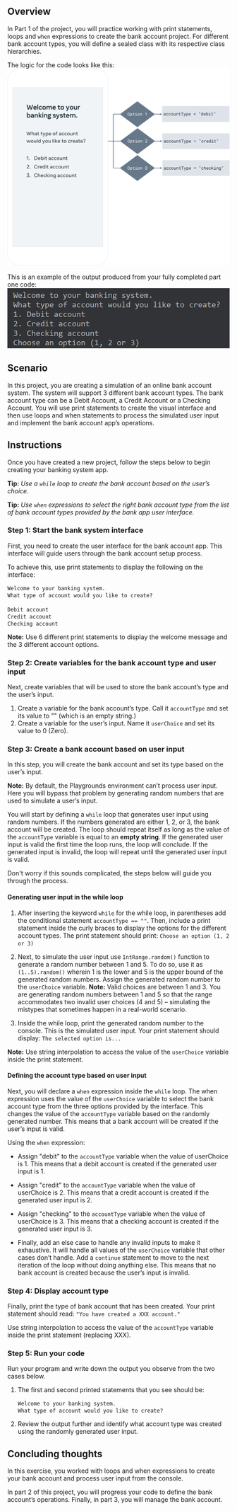 ## Overview
In Part 1 of the project, you will practice working with print statements, loops and 
`when` expressions to create the bank account project. 
For different bank account types, you will define a sealed class with its respective class hierarchies.

The logic for the  code looks like this:
![](img/BP-LOGIC-001.png)

This is an example of the output produced from your fully completed part one code:
![](img/Kotlin-003.png)

## Scenario
In this project, you are creating a simulation of an online bank account system. 
The system will support 3 different bank account types.
The bank account type can be a Debit Account, a Credit Account or a Checking Account. 
You will use print statements to create the visual interface and 
then use loops and when statements to process the simulated user input and implement the bank account app’s operations.

## Instructions
Once you have created a new project, follow the steps below to begin creating your banking system app.

**Tip:** *Use a `while` loop to create the bank account based on the user’s choice.*

**Tip:** *Use `when` expressions to select the right bank account type from the list of bank account types provided by the bank app user interface.*

### Step 1: Start the bank system interface
First, you need to create the user interface for the bank account app. 
This interface will guide users through the bank account setup process.

To achieve this, use print statements to display the following on the interface:
```
Welcome to your banking system.
What type of account would you like to create?

Debit account
Credit account
Checking account
```
**Note:** Use 6 different print statements to display the welcome message and the 3 different account options.

### Step 2: Create variables for the bank account type and user input
Next, create variables that will be used to store the bank account’s type and the user’s input. 
1. Create a variable for the bank account’s type. 
Call it `accountType` and set its value to "" (which is an empty string.)
2. Create a variable for the user’s input. Name it `userChoice` and set its value to 0 (Zero).

### Step 3: Create a bank account based on user input
In this step, you will create the bank account and set its type based on the user’s input.

**Note:** By default, the Playgrounds environment can’t process user input. 
Here you will bypass that problem by generating random numbers that are used to simulate a user’s input.

You will start by defining a `while` loop that generates user input using random numbers. 
If the numbers generated are either 1, 2, or 3, the bank account will be created. 
The loop should repeat itself as long as the value of the `accountType` variable is equal to an **empty string**. 
If the generated user input is valid the first time the loop runs, the loop will conclude. 
If the generated input is invalid, the loop will repeat until the generated user input is valid.

Don't worry if this sounds complicated, the steps below will guide you through the process.

#### Generating user input in the while loop
1. After inserting the keyword `while` for the while loop, in parentheses add the conditional statement `accountType == ""`. 
Then, include a print statement inside the curly braces to display the options for the different account types. 
The print statement should print: 
```Choose an option (1, 2 or 3)```

2. Next, to simulate the user input use `IntRange.random()` function to generate a random number between 1 and 5. 
To do so, use it as `(1..5).random()` wherein 1 is the lower and 5 is the upper bound of the generated random numbers. 
Assign the generated random number to the `userChoice` variable.
**Note:** Valid choices are between 1 and 3. 
You are generating random numbers between 1 and 5 so that the range accommodates two invalid user choices (4 and 5) – 
simulating the mistypes that sometimes happen in a real-world scenario.

3. Inside the while loop, print the generated random number to the console. 
This is the simulated user input. Your print statement should display:
```The selected option is...```

**Note:** Use string interpolation to access the value of the `userChoice` variable inside the print statement.

#### Defining the account type based on user input
Next, you will declare a `when` expression inside the `while` loop. 
The when expression uses the value of the `userChoice` variable to select the bank account type from the three options provided by the interface. 
This changes the value of the `accountType` variable based on the randomly generated number. 
This means that a bank account will be created if the user’s input is valid.

Using the `when` expression:
- Assign "debit" to the `accountType` variable when the value of userChoice is 1. 
This means that a debit account is created if the generated user input is 1. 

- Assign "credit" to the `accountType` variable when the value of userChoice is 2.
This means that a credit account is created if the generated user input is 2. 

- Assign "checking" to the `accountType` variable when the value of userChoice is 3.
This means that a checking account is created if the generated user input is 3. 

- Finally, add an else case to handle any invalid inputs to make it exhaustive. 
It will handle all values of the `userChoice` variable that other cases don’t handle. 
Add a `continue` statement to move to the next iteration of the loop without doing anything else. 
This means that no bank account is created because the user’s input is invalid.

### Step 4: Display account type
Finally, print the type of bank account that has been created.
Your print statement should read: ```"You have created a XXX account."```

Use string interpolation to access the value of the `accountType` variable inside the print statement (replacing XXX).

### Step 5: Run your code
Run your program and write down the output you observe from the two cases below.
1. The first and second printed statements that you see should be:
    ```
    Welcome to your banking system. 
    What type of account would you like to create?
    ```
2. Review the output further and identify what account type was created using the randomly generated user input.

## Concluding thoughts
In this exercise, you worked with loops and when expressions to create your bank account and 
process user input from the console.

In part 2 of this project, you will progress your code to define the bank account’s operations. 
Finally, in part 3, you will manage the bank account.